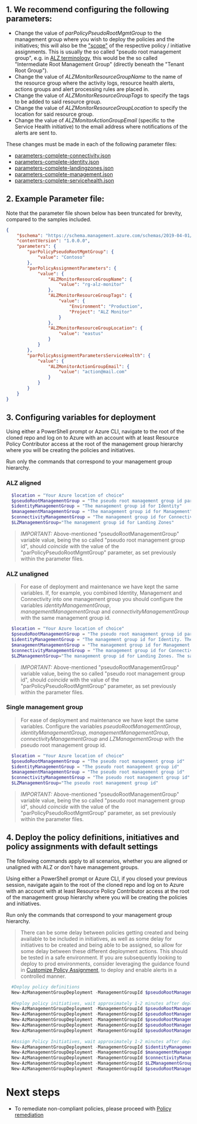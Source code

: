 ## 1. We recommend configuring the following parameters:

- Change the value of _parPolicyPseudoRootMgmtGroup_ to the management group where you wish to deploy the policies and the initiatives; this will also be the ["scope"](https://learn.microsoft.com/azure/governance/policy/concepts/scope) of the respective policy / initiative assignments.
This is usually the so called "pseudo root management group", e.g. in [ALZ terminology](https://learn.microsoft.com/azure/cloud-adoption-framework/ready/landing-zone/design-area/resource-org-management-groups), this would be the so called "Intermediate Root Management Group" (directly beneath the "Tenant Root Group").
- Change the value of _ALZMonitorResourceGroupName_ to the name of the resource group where the activity logs, resource health alerts, actions groups and alert processing rules are placed in.
- Change the value of _ALZMonitorResourceGroupTags_ to specify the tags to be added to said resource group.
- Change the value of _ALZMonitorResourceGroupLocation_ to specify the location for said resource group.
- Change the value of _ALZMonitorActionGroupEmail_ (specific to the Service Health initiative) to the email address where notifications of the alerts are sent to.

These changes must be made in each of the following parameter files:

- [parameters-complete-connectivity.json](../blob/main/infra-as-code/bicep/parameters-complete-connectivity.json)
- [parameters-complete-identity.json](../blob/main/infra-as-code/bicep/parameters-complete-identity.json)
- [parameters-complete-landingzones.json](../blob/main/infra-as-code/bicep/parameters-complete-landingzones.json)
- [parameters-complete-management.json](../blob/main/infra-as-code/bicep/parameters-complete-management.json)
- [parameters-complete-servicehealth.json](../blob/main/infra-as-code/bicep/parameters-complete-servicehealth.json)

## 2. Example Parameter file:

Note that the parameter file shown below has been truncated for brevity, compared to the samples included.

```json
{
    "$schema": "https://schema.management.azure.com/schemas/2019-04-01/deploymentParameters.json#",
    "contentVersion": "1.0.0.0",
    "parameters": {
        "parPolicyPseudoRootMgmtGroup": {
            "value": "Contoso"
        },
        "parPolicyAssignmentParameters": {
            "value": {
                "ALZMonitorResourceGroupName": {
                    "value": "rg-alz-monitor"
                },
                "ALZMonitorResourceGroupTags": {
                    "value": {
                        "Environment": "Production",
                        "Project": "ALZ Monitor"
                    }
                },
                "ALZMonitorResourceGroupLocation": {
                    "value": "eastus"
                }
            }
        },
        "parPolicyAssignmentParametersServiceHealth": {
            "value": {
                "ALZMonitorActionGroupEmail": {
                    "value": "action@mail.com"
                }
            }
        }
    }
}
```

## 3. Configuring variables for deployment
Using either a PowerShell prompt or Azure CLI, navigate to the root of the cloned repo and log on to Azure with an account with at least Resource Policy Contributor access at the root of the management group hierarchy where you will be creating the policies and initiatives.

Run only the commands that correspond to your management group hierarchy. 

### ALZ aligned
```powershell
  $location = "Your Azure location of choice"
  $pseudoRootManagementGroup = "The pseudo root management group id parenting the identity, management and connectivity management groups"
  $identityManagementGroup = "The management group id for Identity"
  $managementManagementGroup = "The management group id for Management"
  $connectivityManagementGroup = "The management group id for Connectivity"
  $LZManagementGroup="The management group id for Landing Zones"
```

> *IMPORTANT:* Above-mentioned "pseudoRootManagementGroup" variable value, being the so called "pseudo root management group id", should _coincide_ with the value of the "parPolicyPseudoRootMgmtGroup" parameter, as set previously within the parameter files.

### ALZ unaligned
> For ease of deployment and maintenance we have kept the same variables. If, for example, you combined Identity, Management and Connectivity into one management group you should configure the variables _identityManagementGroup_, _managementManagementGroup_ and _connectivityManagementGroup_ with the same management group id.
```powershell
  $location = "Your Azure location of choice"
  $pseudoRootManagementGroup = "The pseudo root management group id parenting the identity, management and connectivity management groups"
  $identityManagementGroup = "The management group id for Identity. The same management group id may be repeated"
  $managementManagementGroup = "The management group id for Management. The same management group id may be repeated"
  $connectivityManagementGroup = "The management group id for Connectivity. The same management group id may be repeated"
  $LZManagementGroup="The management group id for Landing Zones. The same management group id may be repeated"
```

> *IMPORTANT:* Above-mentioned "pseudoRootManagementGroup" variable value, being the so called "pseudo root management group id", should _coincide_ with the value of the "parPolicyPseudoRootMgmtGroup" parameter, as set previously within the parameter files.

### Single management group
> For ease of deployment and maintenance we have kept the same variables. Configure the variables _pseudoRootManagementGroup_, _identityManagementGroup_, _managementManagementGroup_, _connectivityManagementGroup_ and _LZManagementGroup_ with the pseudo root management group id.
```powershell
  $location = "Your Azure location of choice"
  $pseudoRootManagementGroup = "The pseudo root management group id"
  $identityManagementGroup = "The pseudo root management group id"
  $managementManagementGroup = "The pseudo root management group id"
  $connectivityManagementGroup = "The pseudo root management group id"
  $LZManagementGroup="The pseudo root management group id"
```

> *IMPORTANT:* Above-mentioned "pseudoRootManagementGroup" variable value, being the so called "pseudo root management group id", should _coincide_ with the value of the "parPolicyPseudoRootMgmtGroup" parameter, as set previously within the parameter files.

## 4. Deploy the policy definitions, initiatives and policy assignments with default settings
The following commands apply to all scenarios, whether you are aligned or unaligned with ALZ or don't have management groups. 

Using either a PowerShell prompt or Azure CLI, if you closed your previous session, navigate again to the root of the cloned repo and log on to Azure with an account with at least Resource Policy Contributor access at the root of the management group hierarchy where you will be creating the policies and initiatives.

Run only the commands that correspond to your management group hierarchy. 

> There can be some delay between policies getting created and being available to be included in initiatives, as well as some delay for initiatives to be created and being able to be assigned, so allow for some delay between these different deployment actions.
> This should be tested in a safe environment. If you are subsequently looking to deploy to prod environments, consider leveraging the guidance found in [Customize Policy Assignment](./Customize-Policy-Assignment), to deploy and enable alerts in a controlled manner.

```powershell
  #Deploy policy definitions
  New-AzManagementGroupDeployment -ManagementGroupId $pseudoRootManagementGroup -Location $location -TemplateFile ./infra-as-code/bicep/deploy_dine_policies.bicep
  
  #Deploy policy initiatives, wait approximately 1-2 minutes after deploying policies to ensure that there are no errors when creating initiatives
  New-AzManagementGroupDeployment -ManagementGroupId $pseudoRootManagementGroup -Location $location -TemplateFile ./src/resources/Microsoft.Authorization/policySetDefinitions/ALZ-MonitorConnectivity.json
  New-AzManagementGroupDeployment -ManagementGroupId $pseudoRootManagementGroup -Location $location -TemplateFile ./src/resources/Microsoft.Authorization/policySetDefinitions/ALZ-MonitorIdentity.json
  New-AzManagementGroupDeployment -ManagementGroupId $pseudoRootManagementGroup -Location $location -TemplateFile ./src/resources/Microsoft.Authorization/policySetDefinitions/ALZ-MonitorManagement.json
  New-AzManagementGroupDeployment -ManagementGroupId $pseudoRootManagementGroup -Location $location -TemplateFile ./src/resources/Microsoft.Authorization/policySetDefinitions/ALZ-MonitorLandingZone.json
  New-AzManagementGroupDeployment -ManagementGroupId $pseudoRootManagementGroup -Location $location -TemplateFile ./src/resources/Microsoft.Authorization/policySetDefinitions/ALZ-MonitorServiceHealth.json
  
  #Assign Policy Initiatives, wait approximately 1-2 minutes after deploying initiatives policies to ensure that there are no errors when assigning them
  New-AzManagementGroupDeployment -ManagementGroupId $identityManagementGroup -Location $location -TemplateFile ./infra-as-code/bicep/assign_initiatives_identity.bicep -TemplateParameterFile ./infra-as-code/bicep/parameters-complete-identity.json
  New-AzManagementGroupDeployment -ManagementGroupId $managementManagementGroup -Location $location -TemplateFile ./infra-as-code/bicep/assign_initiatives_management.bicep -TemplateParameterFile ./infra-as-code/bicep/parameters-complete-management.json
  New-AzManagementGroupDeployment -ManagementGroupId $connectivityManagementGroup -Location $location -TemplateFile ./infra-as-code/bicep/assign_initiatives_connectivity.bicep -TemplateParameterFile ./infra-as-code/bicep/parameters-complete-connectivity.json
  New-AzManagementGroupDeployment -ManagementGroupId $LZManagementGroup -Location $location -TemplateFile ./infra-as-code/bicep/assign_initiatives_landingzones.bicep -TemplateParameterFile ./infra-as-code/bicep/parameters-complete-landingzones.json
  New-AzManagementGroupDeployment -ManagementGroupId $pseudoRootManagementGroup -Location $location -TemplateFile ./infra-as-code/bicep/assign_initiatives_servicehealth.bicep -TemplateParameterFile ./infra-as-code/bicep/parameters-complete-servicehealth.json
```

# Next steps
- To remediate non-compliant policies, please proceed with [Policy remediation](./Policy-remediation)